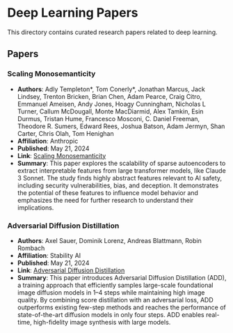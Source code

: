 # Deep Learning Papers

This directory contains curated research papers related to deep learning.

## Papers

### Scaling Monosemanticity

- **Authors**: Adly Templeton*, Tom Conerly*, Jonathan Marcus, Jack Lindsey, Trenton Bricken, Brian Chen, Adam Pearce, Craig Citro, Emmanuel Ameisen, Andy Jones, Hoagy Cunningham, Nicholas L Turner, Callum McDougall, Monte MacDiarmid, Alex Tamkin, Esin Durmus, Tristan Hume, Francesco Mosconi, C. Daniel Freeman, Theodore R. Sumers, Edward Rees, Joshua Batson, Adam Jermyn, Shan Carter, Chris Olah, Tom Henighan
- **Affiliation**: Anthropic
- **Published**: May 21, 2024
- **Link**: [Scaling Monosemanticity](https://transformer-circuits.pub/2024/scaling-monosemanticity/index.html)
- **Summary**: This paper explores the scalability of sparse autoencoders to extract interpretable features from large transformer models, like Claude 3 Sonnet. The study finds highly abstract features relevant to AI safety, including security vulnerabilities, bias, and deception. It demonstrates the potential of these features to influence model behavior and emphasizes the need for further research to understand their implications.

### Adversarial Diffusion Distillation

- **Authors**: Axel Sauer, Dominik Lorenz, Andreas Blattmann, Robin Rombach
- **Affiliation**: Stability AI
- **Published**: May 21, 2024
- **Link**: [Adversarial Diffusion Distillation](https://static1.squarespace.com/static/6213c340453c3f502425776e/t/65663480a92fba51d0e1023f/1701197769659/adversarial_diffusion_distillation.pdf)
- **Summary**: This paper introduces Adversarial Diffusion Distillation (ADD), a training approach that efficiently samples large-scale foundational image diffusion models in 1–4 steps while maintaining high image quality. By combining score distillation with an adversarial loss, ADD outperforms existing few-step methods and reaches the performance of state-of-the-art diffusion models in only four steps. ADD enables real-time, high-fidelity image synthesis with large models.
